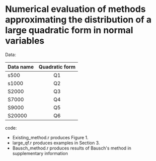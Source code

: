 # Numerical evaluation of methods approximating the distribution of a large quadratic form in normal variables

Data:

| Data name       | Quadratic form  | 
| ------------- |:-------------:| 
| s500        |   Q1| 
| s1000       |   Q2       | 
| S2000       |    Q3       | 
| S7000       |    Q4       | 
| S9000       |    Q5       | 
| S20000      |    Q6       | 


code:

* Existing_method.r produces Figure 1.
* large_qf.r produces examples in Section 3.
* Bausch_method.r produces results of Bausch's method in supplementary information 
